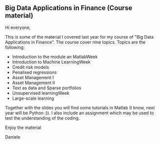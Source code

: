 ## Big Data Applications in Finance (Course material)

Hi everyone, 

This is some of the material I covered last year for my course of "Big Data Applications in Finance". The course cover nine topics. Topics are the following:

* Introduction to the module an MatlabWeek 
* Introduction to Machine LearningWeek 
* Credit risk models 
* Penalised regressions
* Asset Management I
* Asset Management II
* Text as data and Sparse portfolios
* Unsupervised learningWeek 
* Large-scale learning

Together with the slides you will find some tutorials in Matlab (I know, next year will be Python :)). I also include an assignment which may be used to test the understanding of the coding. 

Enjoy the material

Daniele
